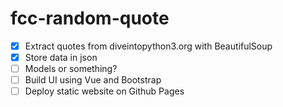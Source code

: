 # fcc-random-quote

- [x] Extract quotes from diveintopython3.org with BeautifulSoup
- [x] Store data in json
- [ ] Models or something?
- [ ] Build UI using Vue and Bootstrap
- [ ] Deploy static website on Github Pages
